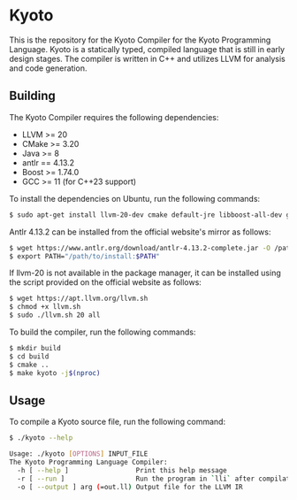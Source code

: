 # Kyoto

This is the repository for the Kyoto Compiler for the Kyoto Programming Language. Kyoto is a statically typed, compiled language that is still in early design stages. The compiler is written in C++ and utilizes LLVM for analysis and code generation.

## Building

The Kyoto Compiler requires the following dependencies:

- LLVM >= 20
- CMake >= 3.20
- Java >= 8
- antlr == 4.13.2
- Boost >= 1.74.0
- GCC >= 11 (for C++23 support)

To install the dependencies on Ubuntu, run the following commands:

```bash
$ sudo apt-get install llvm-20-dev cmake default-jre libboost-all-dev gcc-11 g++-11 libfmt-dev
```

Antlr 4.13.2 can be installed from the official website's mirror as follows:

```bash
$ wget https://www.antlr.org/download/antlr-4.13.2-complete.jar -O /path/to/install
$ export PATH="/path/to/install:$PATH"
```

If llvm-20 is not available in the package manager, it can be installed using the script provided on the official website as follows:

```bash
$ wget https://apt.llvm.org/llvm.sh
$ chmod +x llvm.sh
$ sudo ./llvm.sh 20 all
```

To build the compiler, run the following commands:

```bash
$ mkdir build
$ cd build
$ cmake ..
$ make kyoto -j$(nproc)
```

## Usage

To compile a Kyoto source file, run the following command:

```bash
$ ./kyoto --help

Usage: ./kyoto [OPTIONS] INPUT_FILE
The Kyoto Programming Language Compiler:
  -h [ --help ]                 Print this help message
  -r [ --run ]                  Run the program in `lli` after compilation
  -o [ --output ] arg (=out.ll) Output file for the LLVM IR
```
